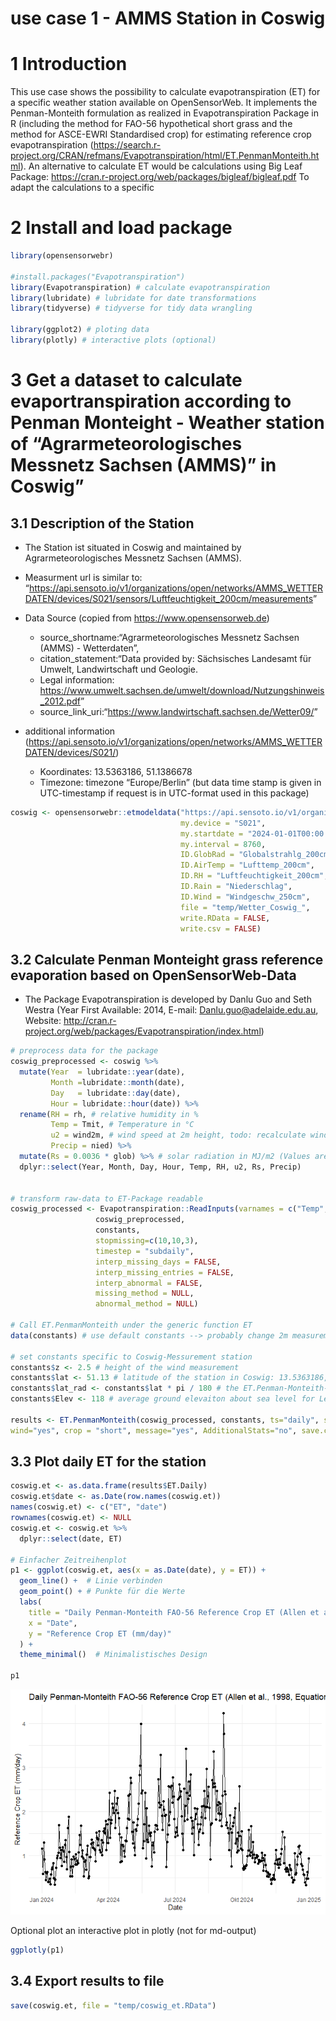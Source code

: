use case 1 - AMMS Station in Coswig
================

<!-- README.md is generated from README.Rmd. Please edit that file -->

# 1 Introduction

This use case shows the possibility to calculate evapotranspiration (ET)
for a specific weather station available on OpenSensorWeb. It implements
the Penman-Monteith formulation as realized in Evapotranspiration
Package in R (including the method for FAO-56 hypothetical short grass
and the method for ASCE-EWRI Standardised crop) for estimating reference
crop evapotranspiration
(<https://search.r-project.org/CRAN/refmans/Evapotranspiration/html/ET.PenmanMonteith.html>).
An alternative to calculate ET would be calculations using Big Leaf
Package: <https://cran.r-project.org/web/packages/bigleaf/bigleaf.pdf>
To adapt the calculations to a specific

# 2 Install and load package

``` r
library(opensensorwebr)

#install.packages("Evapotranspiration")
library(Evapotranspiration) # calculate evapotranspiration
library(lubridate) # lubridate for date transformations
library(tidyverse) # tidyverse for tidy data wrangling

library(ggplot2) # ploting data
library(plotly) # interactive plots (optional)
```

# 3 Get a dataset to calculate evaportranspiration according to Penman Monteight - Weather station of “Agrarmeteorologisches Messnetz Sachsen (AMMS)” in Coswig”

## 3.1 Description of the Station

- The Station ist situated in Coswig and maintained by
  Agrarmeteorologisches Messnetz Sachsen (AMMS).

- Measurment url is similar to:
  “<https://api.sensoto.io/v1/organizations/open/networks/AMMS_WETTERDATEN/devices/S021/sensors/Luftfeuchtigkeit_200cm/measurements>”

- Data Source (copied from <https://www.opensensorweb.de>)

  - source_shortname:“Agrarmeteorologisches Messnetz Sachsen (AMMS) -
    Wetterdaten”,
  - citation_statement:“Data provided by: Sächsisches Landesamt für
    Umwelt, Landwirtschaft und Geologie.
  - Legal information:
    <https://www.umwelt.sachsen.de/umwelt/download/Nutzungshinweis_2012.pdf>”
  - source_link_uri:“<https://www.landwirtschaft.sachsen.de/Wetter09/>”

- additional information
  (<https://api.sensoto.io/v1/organizations/open/networks/AMMS_WETTERDATEN/devices/S021/>)

  - Koordinates: 13.5363186, 51.1386678
  - Timezone: timezone “Europe/Berlin” (but data time stamp is given in
    UTC-timestamp if request is in UTC-format used in this package)

``` r
coswig <- opensensorwebr::etmodeldata("https://api.sensoto.io/v1/organizations/open/networks/AMMS_WETTERDATEN",
                                      my.device = "S021",
                                      my.startdate = "2024-01-01T00:00:00Z",
                                      my.interval = 8760,
                                      ID.GlobRad = "Globalstrahlg_200cm",
                                      ID.AirTemp = "Lufttemp_200cm",
                                      ID.RH = "Luftfeuchtigkeit_200cm",
                                      ID.Rain = "Niederschlag",
                                      ID.Wind = "Windgeschw_250cm",
                                      file = "temp/Wetter_Coswig_",
                                      write.RData = FALSE,
                                      write.csv = FALSE)
```

## 3.2 Calculate Penman Monteight grass reference evaporation based on OpenSensorWeb-Data

- The Package Evapotranspiration is developed by Danlu Guo and Seth
  Westra (Year First Available: 2014, E-mail:
  <Danlu.guo@adelaide.edu.au>, Website:
  <http://cran.r-project.org/web/packages/Evapotranspiration/index.html>)

``` r
# preprocess data for the package
coswig_preprocessed <- coswig %>%
  mutate(Year  = lubridate::year(date),
         Month =lubridate::month(date),
         Day   = lubridate::day(date),
         Hour = lubridate::hour(date)) %>%
  rename(RH = rh, # relative humidity in %
         Temp = Tmit, # Temperature in °C
         u2 = wind2m, # wind speed at 2m height, todo: recalculate windspeed from 2.5m to 2m
         Precip = nied) %>%
  mutate(Rs = 0.0036 * glob) %>% # solar radiation in MJ/m2 (Values are given as hourly W/m2, 1Ws = 1J --> 1Wh = 3600J = 0.0036 MJ)
  dplyr::select(Year, Month, Day, Hour, Temp, RH, u2, Rs, Precip)


# transform raw-data to ET-Package readable
coswig_processed <- Evapotranspiration::ReadInputs(varnames = c("Temp","RH","u2","Rs","Precip"),
                   coswig_preprocessed, 
                   constants, 
                   stopmissing=c(10,10,3),
                   timestep = "subdaily",
                   interp_missing_days = FALSE, 
                   interp_missing_entries = FALSE, 
                   interp_abnormal = FALSE, 
                   missing_method = NULL, 
                   abnormal_method = NULL)

# Call ET.PenmanMonteith under the generic function ET
data(constants) # use default constants --> probably change 2m measurement to 2.5m windmeasurment height

# set constants specific to Coswig-Messurement station
constants$z <- 2.5 # height of the wind measurement
constants$lat <- 51.13 # latitude of the station in Coswig: 13.5363186, 51.1386678
constants$lat_rad <- constants$lat * pi / 180 # the ET.Penman-Monteith-Formulation in Evaporation-Package needs the latitude in lat_rad
constants$Elev <- 118 # average ground elevaiton about sea level for Leipzig 

results <- ET.PenmanMonteith(coswig_processed, constants, ts="daily", solar="data",
wind="yes", crop = "short", message="yes", AdditionalStats="no", save.csv="no")
```

## 3.3 Plot daily ET for the station

``` r
coswig.et <- as.data.frame(results$ET.Daily)
coswig.et$date <- as.Date(row.names(coswig.et))
names(coswig.et) <- c("ET", "date")
rownames(coswig.et) <- NULL
coswig.et <- coswig.et %>%
  dplyr::select(date, ET)

# Einfacher Zeitreihenplot
p1 <- ggplot(coswig.et, aes(x = as.Date(date), y = ET)) +
  geom_line() +  # Linie verbinden
  geom_point() + # Punkte für die Werte
  labs(
    title = "Daily Penman-Monteith FAO-56 Reference Crop ET (Allen et al., 1998, Equation 6)",
    x = "Date",
    y = "Reference Crop ET (mm/day)"
  ) +
  theme_minimal()  # Minimalistisches Design

p1
```

![](man/figures/README-unnamed-chunk-4-1.png)<!-- -->

Optional plot an interactive plot in plotly (not for md-output)

``` r
ggplotly(p1)
```

## 3.4 Export results to file

``` r
save(coswig.et, file = "temp/coswig_et.RData")
```
